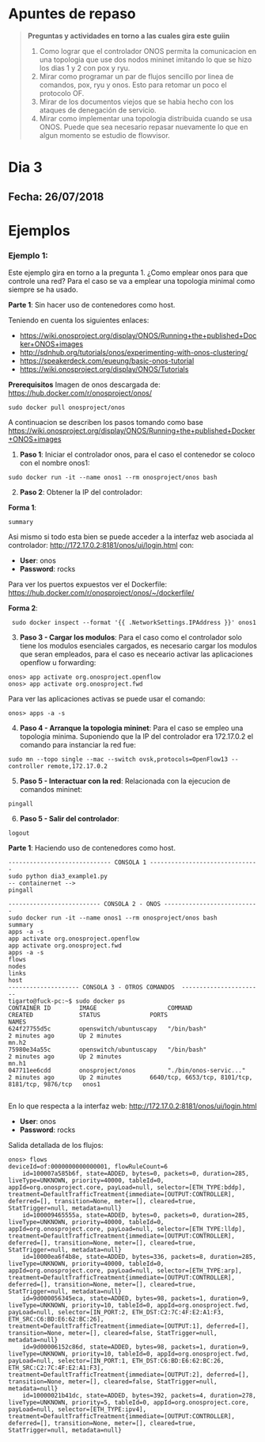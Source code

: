 # Apuntes de repaso

> **Preguntas y actividades en torno a las cuales gira este guiin**
> 1. Como lograr que el controlador ONOS permita la comunicacion en una topologia que use dos nodos mininet imitando lo que se hizo los dias 1 y 2 con pox y ryu.
> 2. Mirar como programar un par de flujos sencillo por linea de comandos, pox, ryu y onos. Esto para retomar un poco el protocolo OF.
> 3. Mirar de los documentos viejos que se habia hecho con los ataques de denegación de servicio.
> 4. Mirar como implementar una topologia distribuida cuando se usa ONOS. Puede que sea necesario repasar nuevamente lo que en algun momento se estudio de flowvisor.

# Dia 3

## Fecha: 26/07/2018

# Ejemplos

### Ejemplo 1: ###
Este ejemplo gira en torno a la pregunta 1. ¿Como emplear onos para que controle una red? Para el caso se va a emplear una topologia minimal como siempre se ha usado. 

**Parte 1**: Sin hacer uso de contenedores como host.

Teniendo en cuenta los siguientes enlaces:
* https://wiki.onosproject.org/display/ONOS/Running+the+published+Docker+ONOS+images
* http://sdnhub.org/tutorials/onos/experimenting-with-onos-clustering/
* https://speakerdeck.com/eueung/basic-onos-tutorial
* https://wiki.onosproject.org/display/ONOS/Tutorials

**Prerequisitos**
Imagen de onos descargada de: https://hub.docker.com/r/onosproject/onos/ 

```
sudo docker pull onosproject/onos
```

A continuacion se describen los pasos tomando como base https://wiki.onosproject.org/display/ONOS/Running+the+published+Docker+ONOS+images
1. **Paso 1**: Iniciar el controlador onos, para el caso el contenedor se coloco con el nombre onos1:

```
sudo docker run -it --name onos1 --rm onosproject/onos bash
```

2. **Paso 2**: Obtener la IP del controlador:

**Forma 1**:

```
summary
```

Asi mismo si todo esta bien se puede acceder a la interfaz web asociada al controlador: http://172.17.0.2:8181/onos/ui/login.html con:
* **User**: onos
* **Password**: rocks	

Para ver los puertos expuestos ver el Dockerfile: https://hub.docker.com/r/onosproject/onos/~/dockerfile/

**Forma 2**:

```
 sudo docker inspect --format '{{ .NetworkSettings.IPAddress }}' onos1
```

3. **Paso 3 - Cargar los modulos**: Para el caso como el controlador solo tiene los modulos esenciales cargados, es necesario cargar los modulos que seran empleados, para el caso es neceario activar las aplicaciones openflow u forwarding:

```
onos> app activate org.onosproject.openflow
onos> app activate org.onosproject.fwd
```

Para ver las aplicaciones activas se puede usar el comando:

```
onos> apps -a -s
```

4. **Paso 4 - Arranque la topologia mininet**: Para el caso se empleo una topologia minima. Suponiendo que la IP del controlador era 172.17.0.2 el comando para instanciar la red fue:

```
sudo mn --topo single --mac --switch ovsk,protocols=OpenFlow13 --controller remote,172.17.0.2
```

5. **Paso 5 - Interactuar con la red**: Relacionada con la ejecucion de comandos mininet:

```
pingall
```

6. **Paso 5 - Salir del controlador**: 

```
logout
```

**Parte 1**: Haciendo uso de contenedores como host.

```
----------------------------- CONSOLA 1 -------------------------------
sudo python dia3_example1.py 
-- containernet -->
pingall

-------------------------- CONSOLA 2 - ONOS ---------------------------
sudo docker run -it --name onos1 --rm onosproject/onos bash
summary
apps -a -s
app activate org.onosproject.openflow
app activate org.onosproject.fwd
apps -a -s
flows
nodes
links
host
-------------------- CONSOLA 3 - OTROS COMANDOS  -----------------------
tigarto@fuck-pc:~$ sudo docker ps
CONTAINER ID        IMAGE                    COMMAND                  CREATED             STATUS              PORTS                                              NAMES
624f27755d5c        openswitch/ubuntuscapy   "/bin/bash"              2 minutes ago       Up 2 minutes                                                           mn.h2
75980e34a55c        openswitch/ubuntuscapy   "/bin/bash"              2 minutes ago       Up 2 minutes                                                           mn.h1
047711ee6cdd        onosproject/onos         "./bin/onos-servic..."   2 minutes ago       Up 2 minutes        6640/tcp, 6653/tcp, 8101/tcp, 8181/tcp, 9876/tcp   onos1


```
En lo que respecta a la interfaz web: http://172.17.0.2:8181/onos/ui/login.html
* **User**: onos
* **Password**: rocks	

Salida detallada de los flujos:

```
onos> flows
deviceId=of:0000000000000001, flowRuleCount=6
    id=100007a585b6f, state=ADDED, bytes=0, packets=0, duration=285, liveType=UNKNOWN, priority=40000, tableId=0, appId=org.onosproject.core, payLoad=null, selector=[ETH_TYPE:bddp], treatment=DefaultTrafficTreatment{immediate=[OUTPUT:CONTROLLER], deferred=[], transition=None, meter=[], cleared=true, StatTrigger=null, metadata=null}
    id=100009465555a, state=ADDED, bytes=0, packets=0, duration=285, liveType=UNKNOWN, priority=40000, tableId=0, appId=org.onosproject.core, payLoad=null, selector=[ETH_TYPE:lldp], treatment=DefaultTrafficTreatment{immediate=[OUTPUT:CONTROLLER], deferred=[], transition=None, meter=[], cleared=true, StatTrigger=null, metadata=null}
    id=10000ea6f4b8e, state=ADDED, bytes=336, packets=8, duration=285, liveType=UNKNOWN, priority=40000, tableId=0, appId=org.onosproject.core, payLoad=null, selector=[ETH_TYPE:arp], treatment=DefaultTrafficTreatment{immediate=[OUTPUT:CONTROLLER], deferred=[], transition=None, meter=[], cleared=true, StatTrigger=null, metadata=null}
    id=9d000056345eca, state=ADDED, bytes=98, packets=1, duration=9, liveType=UNKNOWN, priority=10, tableId=0, appId=org.onosproject.fwd, payLoad=null, selector=[IN_PORT:2, ETH_DST:C2:7C:4F:E2:A1:F3, ETH_SRC:C6:BD:E6:62:BC:26], treatment=DefaultTrafficTreatment{immediate=[OUTPUT:1], deferred=[], transition=None, meter=[], cleared=false, StatTrigger=null, metadata=null}
    id=9d00006152c86d, state=ADDED, bytes=98, packets=1, duration=9, liveType=UNKNOWN, priority=10, tableId=0, appId=org.onosproject.fwd, payLoad=null, selector=[IN_PORT:1, ETH_DST:C6:BD:E6:62:BC:26, ETH_SRC:C2:7C:4F:E2:A1:F3], treatment=DefaultTrafficTreatment{immediate=[OUTPUT:2], deferred=[], transition=None, meter=[], cleared=false, StatTrigger=null, metadata=null}
    id=10000021b41dc, state=ADDED, bytes=392, packets=4, duration=278, liveType=UNKNOWN, priority=5, tableId=0, appId=org.onosproject.core, payLoad=null, selector=[ETH_TYPE:ipv4], treatment=DefaultTrafficTreatment{immediate=[OUTPUT:CONTROLLER], deferred=[], transition=None, meter=[], cleared=true, StatTrigger=null, metadata=null}
```
